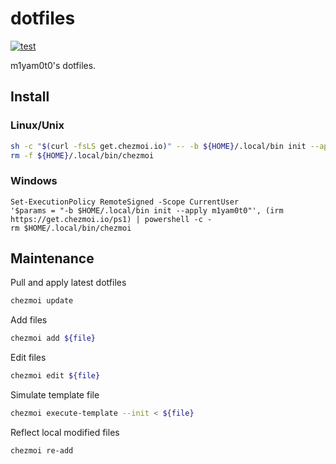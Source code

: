 # dotfiles

[![test](https://github.com/m1yam0t0/dotfiles/actions/workflows/test.yml/badge.svg)](https://github.com/m1yam0t0/dotfiles/actions/workflows/test.yml)

m1yam0t0's dotfiles.

## Install

### Linux/Unix

```sh
sh -c "$(curl -fsLS get.chezmoi.io)" -- -b ${HOME}/.local/bin init --apply m1yam0t0
rm -f ${HOME}/.local/bin/chezmoi
```

### Windows

```pwsh
Set-ExecutionPolicy RemoteSigned -Scope CurrentUser
'$params = "-b $HOME/.local/bin init --apply m1yam0t0"', (irm https://get.chezmoi.io/ps1) | powershell -c -
rm $HOME/.local/bin/chezmoi
```

## Maintenance

Pull and apply latest dotfiles

```sh
chezmoi update
```

Add files

```sh
chezmoi add ${file}
```

Edit files

```sh
chezmoi edit ${file}
```

Simulate template file

```sh
chezmoi execute-template --init < ${file}
```

Reflect local modified files

```sh
chezmoi re-add
```
